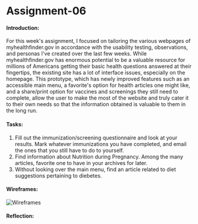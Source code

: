# Assignment-06
#### Introduction:
For this week's assignment, I focused on tailoring the various webpages of myhealthfinder.gov in accordance with the usability testing, observations, and personas I've created over the last few weeks. While myhealthfinder.gov has enormous potential to be a valuable resource for millions of Americans getting their basic health questions answered at their fingertips, the existing site has a lot of interface issues, especially on the homepage. This prototype, which has newly improved features such as an accessible main menu, a favorite's option for health articles one might like, and a share/print option for vaccines and screenings they still need to complete, allow the user to make the most of the website and truly cater it to their own needs so that the information obtained is valuable to them in the long run. 

#### Tasks: 
1. Fill out the immunization/screening questionnaire and look at your results. Mark whatever immunizations you have completed, and email the ones that you still have to do to yourself.
2. Find information about Nutrition during Pregnancy. Among the many articles, favorite one to have in your archives for later.
3. Without looking over the main menu, find an article related to diet suggestions pertaining to diebetes. 

#### Wireframes:
![Wireframes](https://user-images.githubusercontent.com/72778213/99456463-517e1400-28de-11eb-8b5d-40849386bcd6.jpg)
#### Reflection:
